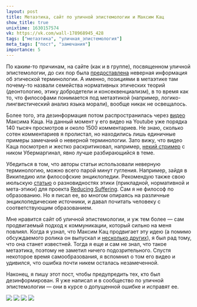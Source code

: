 ```yaml
---
layout: post
title: Метаэтика, сайт по уличной эпистемологии и Максим Кац
show_title: true
unixtime: 1630157574
vk: https://vk.com/wall-178968945_428
tags: ["метаэтика", "уличная_эпистемология"]
meta_tags: ["пост", "замечания"]
importance: 5
---
```

По каким-то причинам, на сайте (как и в группе), посвященном уличной эпистемологии, до сих пор была [предоставлена](https://streetepistemology.ru/etika-metaetika) неверная информация об этической терминологии. А именно, позициями в метаэтике там почему-то назвали семейства нормативных этических теорий (деонтологию, этику добродетели и консеквенциализм), в то время как то, что философами понимается под метаэтикой (например, логико-лингвистический анализ языка морали), вообще никак не освещалось.

Более того, эта дезинформация потом распространилась через [видео](https://www.youtube.com/watch?v=N3mIvwbjF3A) Максима Каца. На данный момент у его видео на Youtube уже порядка 140 тысяч просмотров и около 1500 комментариев. Не знаю, сколько сотен комментариев я пролистал, но находились лишь единичные примеры замечаний о неверной терминологии. Зато вижу, что видео Каца посмотрел и жестко раскритиковал, например, [некий стример](https://www.youtube.com/watch?v=x5AFMgsXy_E) с ником Убермаргинал, явно лучше разбирающийся в теме.

Убедиться в том, что авторы статьи использовали неверную терминологию, можно всего парой минут гугления. Например, зайдя в Википедию или философские энциклопедии. Рекомендую также свою июльскую [статью](301RS.html) о разновидностях этики (прикладной, нормативной и мета-этики) для проекта [Reducing Suffering](https://vk.com/reducing_suffering). Сам я не философ по образованию. Но я писал ее, во многом опираясь на различные энциклопедические источники, и давал почитать человеку с соответствующим образованием.

Мне нравится сайт об уличной эпистемологии, и уж тем более — сам продвигаемый подход к коммуникации, который сильно на меня повлиял. Когда я узнал, что Максим Кац продвигает эту идею (а помимо обсуждаемого ролика он выпускал и [несколько других](https://streetepistemology.ru/katz)), я был рад тому, что она станет известней. Тогда я еще и сам не знал, что такое метаэтика, поэтому не заметил ничего подозрительного. Спустя некоторое время самообразования, я вспомнил о том его видео и удивился, что ошибка почти никем осталась незамеченной.

Наконец, я пишу этот пост, чтобы предупредить тех, кто был дезинформирован. Я уже написал и в сообщество по уличной эпистемологии — они в курсе о допущенной ошибке и исправят ее.

<img src="images/wall/457239160.jpg">
<img src="images/wall/457239157.jpg">
<img src="images/wall/457239158.jpg">
<img src="images/wall/457239159.jpg">